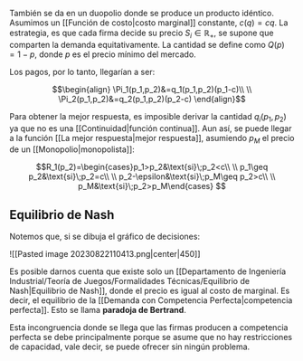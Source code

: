 
También se da en un duopolio donde se produce un producto idéntico. Asumimos un [[Función de costo|costo marginal]] constante, $c(q)=cq$. La estrategia, es que cada firma decide su precio $S_i\in\mathbb{R}_+$, se supone que comparten la demanda equitativamente.  La cantidad se define como $Q(p)=1-p$, donde $p$ es el precio mínimo del mercado. 

Los pagos, por lo tanto, llegarían a ser: 

$$\begin{align}
\Pi_1(p_1,p_2)&=q_1(p_1,p_2)(p_1-c)\\  \\
\Pi_2(p_1,p_2)&=q_2(p_1,p_2)(p_2-c)
\end{align}$$

Para obtener la mejor respuesta, es imposible derivar la cantidad $q_i(p_1,p_2)$ ya que no es una [[Continuidad|función continua]].  Aun así, se puede llegar a la función [[La mejor respuesta|mejor respuesta]], asumiendo $p_M$ el precio de un [[Monopolio|monopolista]]: 

$$R_1(p_2)=\begin{cases}p_1>p_2&\text{si}\;p_2<c\\  \\
p_1\geq p_2&\text{si}\;p_2=c\\  \\
p_2-\epsilon&\text{si}\;p_M\geq p_2>c\\  \\
p_M&\text{si}\;p_2>p_M\end{cases} $$


## Equilibrio de Nash 

Notemos que, si se dibuja el gráfico de decisiones: 

![[Pasted image 20230822110413.png|center|450]]


Es posible darnos cuenta que existe solo un [[Departamento de Ingeniería Industrial/Teoría de Juegos/Formalidades Técnicas/Equilibrio de Nash|Equilibrio de Nash]], donde el precio es igual al costo de marginal. Es decir, el equilibrio de la [[Demanda con Competencia Perfecta|competencia perfecta]]. Esto se llama **paradoja de Bertrand**. 

Esta incongruencia donde se llega que las firmas producen a competencia perfecta se debe principalmente porque se asume que no hay restricciones de capacidad, vale decir, se puede ofrecer sin ningún problema.  


